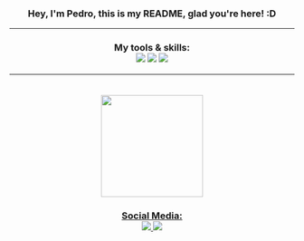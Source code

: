 ### <div align="center"> Hey, I'm Pedro, this is my README, glad you're here! :D
  <hr>
<div align="center"> <h3>My tools & skills:
<div align="center">
  <img src="https://img.shields.io/badge/Python-14354C?style=for-the-badge&logo=python&logoColor=white">
  <img src="https://img.shields.io/badge/GitHub-100000?style=for-the-badge&logo=github&logoColor=white">
  <img src="https://img.shields.io/badge/PyCharm-000000.svg?&style=for-the-badge&logo=PyCharm&logoColor=white">
  <hr>
  
  <br>
<div align="center">
  <a href="https://github.com/Pedrotzz-09">
  <img height="180em" src="https://github-readme-stats.vercel.app/api/top-langs/?username=pedrotzz-09&theme=blue-green"/>
</div>
  
<div align="center"> <h4>Social Media:
  <br>
<div align="center">
  <a href="/PewPew#5281" target="_blank"><img src="https://img.shields.io/badge/Discord-7289DA?style=for-the-badge&logo=discord&logoColor=white">
  <a href=https://www.instagram.com/pedroo_lima_09/ target="_blank"><img src="https://img.shields.io/badge/Instagram-E4405F?style=for-the-badge&logo=instagram&logoColor=white">
